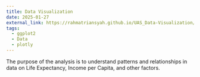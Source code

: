 ```yaml
---
title: Data Visualization
date: 2025-01-27
external_link: https://rahmatriansyah.github.io/UAS_Data-Visualization/ 
tags:
  - ggplot2
  - Data
  - plotly
---
```


The purpose of the analysis is to understand patterns and relationships in data on Life Expectancy, Income per Capita, and other factors.

<!--more-->
